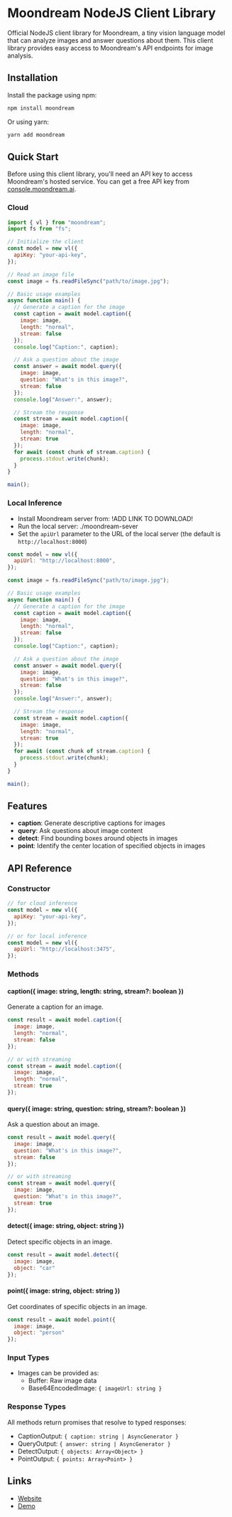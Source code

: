 # Moondream NodeJS Client Library

Official NodeJS client library for Moondream, a tiny vision language model that can
analyze images and answer questions about them. This client library provides easy
access to Moondream's API endpoints for image analysis.

## Installation

Install the package using npm:

```bash
npm install moondream
```

Or using yarn:

```bash
yarn add moondream
```

## Quick Start

Before using this client library, you'll need an API key to access Moondream's hosted service.
You can get a free API key from [console.moondream.ai](https://console.moondream.ai).

### Cloud

```javascript
import { vl } from "moondream";
import fs from "fs";

// Initialize the client
const model = new vl({
  apiKey: "your-api-key",
});

// Read an image file
const image = fs.readFileSync("path/to/image.jpg");

// Basic usage examples
async function main() {
  // Generate a caption for the image
  const caption = await model.caption({
    image: image,
    length: "normal",
    stream: false
  });
  console.log("Caption:", caption);

  // Ask a question about the image
  const answer = await model.query({
    image: image,
    question: "What's in this image?",
    stream: false
  });
  console.log("Answer:", answer);

  // Stream the response
  const stream = await model.caption({
    image: image,
    length: "normal",
    stream: true
  });
  for await (const chunk of stream.caption) {
    process.stdout.write(chunk);
  }
}

main();
```

### Local Inference

- Install Moondream server from: !ADD LINK TO DOWNLOAD!
- Run the local server: ./moondream-sever
- Set the `apiUrl` parameter to the URL of the local server (the default is `http://localhost:8000`)

```javascript
const model = new vl({
  apiUrl: "http://localhost:8000",
});

const image = fs.readFileSync("path/to/image.jpg");

// Basic usage examples
async function main() {
  // Generate a caption for the image
  const caption = await model.caption({
    image: image,
    length: "normal",
    stream: false
  });
  console.log("Caption:", caption);

  // Ask a question about the image
  const answer = await model.query({
    image: image,
    question: "What's in this image?",
    stream: false
  });
  console.log("Answer:", answer);

  // Stream the response
  const stream = await model.caption({
    image: image,
    length: "normal",
    stream: true
  });
  for await (const chunk of stream.caption) {
    process.stdout.write(chunk);
  }
}

main();
```

## Features

- **caption**: Generate descriptive captions for images
- **query**: Ask questions about image content
- **detect**: Find bounding boxes around objects in images
- **point**: Identify the center location of specified objects in images

## API Reference

### Constructor

```javascript
// for cloud inference
const model = new vl({
  apiKey: "your-api-key",
});

// or for local inference
const model = new vl({
  apiUrl: "http://localhost:3475",
});
```

### Methods

#### caption({ image: string, length: string, stream?: boolean })

Generate a caption for an image.

```javascript
const result = await model.caption({
  image: image,
  length: "normal",
  stream: false
});

// or with streaming
const stream = await model.caption({
  image: image,
  length: "normal",
  stream: true
});
```

#### query({ image: string, question: string, stream?: boolean })

Ask a question about an image.

```javascript
const result = await model.query({
  image: image,
  question: "What's in this image?",
  stream: false
});

// or with streaming
const stream = await model.query({
  image: image,
  question: "What's in this image?",
  stream: true
});
```

#### detect({ image: string, object: string })

Detect specific objects in an image.

```javascript
const result = await model.detect({
  image: image,
  object: "car"
});
```

#### point({ image: string, object: string })

Get coordinates of specific objects in an image.

```javascript
const result = await model.point({
  image: image,
  object: "person"
});
```

### Input Types

- Images can be provided as:
  - Buffer: Raw image data
  - Base64EncodedImage: `{ imageUrl: string }`

### Response Types

All methods return promises that resolve to typed responses:

- CaptionOutput: `{ caption: string | AsyncGenerator }`
- QueryOutput: `{ answer: string | AsyncGenerator }`
- DetectOutput: `{ objects: Array<Object> }`
- PointOutput: `{ points: Array<Point> }`

## Links

- [Website](https://moondream.ai/)
- [Demo](https://moondream.ai/playground)
